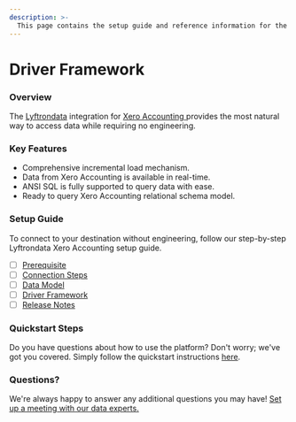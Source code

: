```yaml
---
description: >-
  This page contains the setup guide and reference information for the Xero Accounting source connector.
---
```


# Driver Framework

### Overview

The [Lyftrondata](https://www.lyftrondata.com/) integration for [Xero Accounting](https://www.lyftrondata.com/integration/xero-accounting/)[ ](https://www.lyftrondata.com/integration/xero-accounting/)provides the most natural way to access data while requiring no engineering.

### Key Features

* Comprehensive incremental load mechanism.
* Data from Xero Accounting is available in real-time.&#x20;
* ANSI SQL is fully supported to query data with ease.
* Ready to query Xero Accounting relational schema model.

### Setup Guide

To connect to your destination without engineering, follow our step-by-step Lyftrondata Xero Accounting setup guide.

* [ ] [Prerequisite](../../finance-analytics/xero-accounting/prerequisite.md)
* [ ] [Connection Steps](../../finance-analytics/xero-accounting/connection-steps.md)
* [ ] [Data Model](../../finance-analytics/xero-accounting/data-model/)
* [ ] [Driver Framework](../../finance-analytics/xero-accounting/driver-framework/)
* [ ] [Release Notes](../../finance-analytics/xero-accounting/release-notes.md)

### Quickstart Steps

Do you have questions about how to use the platform? Don't worry; we've got you covered. Simply follow the quickstart instructions [here](../../../quickstart-steps.md).

### Questions? <a href="#questions" id="questions"></a>

We're always happy to answer any additional questions you may have! [Set up a meeting with our data experts.](https://www.lyftrondata.com/book-a-meeting/)


